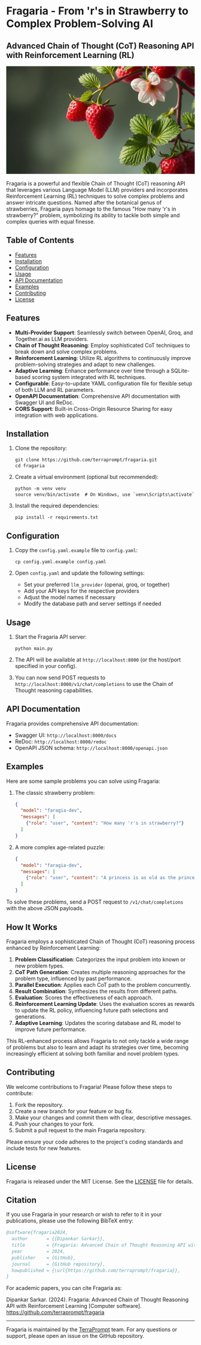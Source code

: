 # Fragaria - From 'r's in Strawberry to Complex Problem-Solving AI
## Advanced Chain of Thought (CoT) Reasoning API with Reinforcement Learning (RL)

![Fragaria Logo](header.png)

Fragaria is a powerful and flexible Chain of Thought (CoT) reasoning API that leverages various Language Model (LLM) providers and incorporates Reinforcement Learning (RL) techniques to solve complex problems and answer intricate questions. Named after the botanical genus of strawberries, Fragaria pays homage to the famous "How many 'r's in strawberry?" problem, symbolizing its ability to tackle both simple and complex queries with equal finesse.

## Table of Contents

- [Features](#features)
- [Installation](#installation)
- [Configuration](#configuration)
- [Usage](#usage)
- [API Documentation](#api-documentation)
- [Examples](#examples)
- [Contributing](#contributing)
- [License](#license)

## Features

- **Multi-Provider Support**: Seamlessly switch between OpenAI, Groq, and Together.ai as LLM providers.
- **Chain of Thought Reasoning**: Employ sophisticated CoT techniques to break down and solve complex problems.
- **Reinforcement Learning**: Utilize RL algorithms to continuously improve problem-solving strategies and adapt to new challenges.
- **Adaptive Learning**: Enhance performance over time through a SQLite-based scoring system integrated with RL techniques.
- **Configurable**: Easy-to-update YAML configuration file for flexible setup of both LLM and RL parameters.
- **OpenAPI Documentation**: Comprehensive API documentation with Swagger UI and ReDoc.
- **CORS Support**: Built-in Cross-Origin Resource Sharing for easy integration with web applications.

## Installation

1. Clone the repository:
   ```
   git clone https://github.com/terraprompt/fragaria.git
   cd fragaria
   ```

2. Create a virtual environment (optional but recommended):
   ```
   python -m venv venv
   source venv/bin/activate  # On Windows, use `venv\Scripts\activate`
   ```

3. Install the required dependencies:
   ```
   pip install -r requirements.txt
   ```

## Configuration

1. Copy the `config.yaml.example` file to `config.yaml`:
   ```
   cp config.yaml.example config.yaml
   ```

2. Open `config.yaml` and update the following settings:
   - Set your preferred `llm_provider` (openai, groq, or together)
   - Add your API keys for the respective providers
   - Adjust the model names if necessary
   - Modify the database path and server settings if needed

## Usage

1. Start the Fragaria API server:
   ```
   python main.py
   ```

2. The API will be available at `http://localhost:8000` (or the host/port specified in your config).

3. You can now send POST requests to `http://localhost:8000/v1/chat/completions` to use the Chain of Thought reasoning capabilities.

## API Documentation

Fragaria provides comprehensive API documentation:

- Swagger UI: `http://localhost:8000/docs`
- ReDoc: `http://localhost:8000/redoc`
- OpenAPI JSON schema: `http://localhost:8000/openapi.json`

## Examples

Here are some sample problems you can solve using Fragaria:

1. The classic strawberry problem:
   ```json
   {
     "model": "faragia-dev",
     "messages": [
       {"role": "user", "content": "How many 'r's in strawberry?"}
     ]
   }
   ```

2. A more complex age-related puzzle:
   ```json
   {
     "model": "faragia-dev",
     "messages": [
       {"role": "user", "content": "A princess is as old as the prince will be when the princess is twice as old as the prince was when the princess's age was half the sum of their present age. What is the age of prince and princess? Provide all solutions to that question."}
     ]
   }
   ```

To solve these problems, send a POST request to `/v1/chat/completions` with the above JSON payloads.

## How It Works

Fragaria employs a sophisticated Chain of Thought (CoT) reasoning process enhanced by Reinforcement Learning:

1. **Problem Classification**: Categorizes the input problem into known or new problem types.
2. **CoT Path Generation**: Creates multiple reasoning approaches for the problem type, influenced by past performance.
3. **Parallel Execution**: Applies each CoT path to the problem concurrently.
4. **Result Combination**: Synthesizes the results from different paths.
5. **Evaluation**: Scores the effectiveness of each approach.
6. **Reinforcement Learning Update**: Uses the evaluation scores as rewards to update the RL policy, influencing future path selections and generations.
7. **Adaptive Learning**: Updates the scoring database and RL model to improve future performance.

This RL-enhanced process allows Fragaria to not only tackle a wide range of problems but also to learn and adapt its strategies over time, becoming increasingly efficient at solving both familiar and novel problem types.


## Contributing

We welcome contributions to Fragaria! Please follow these steps to contribute:

1. Fork the repository.
2. Create a new branch for your feature or bug fix.
3. Make your changes and commit them with clear, descriptive messages.
4. Push your changes to your fork.
5. Submit a pull request to the main Fragaria repository.

Please ensure your code adheres to the project's coding standards and include tests for new features.

## License

Fragaria is released under the MIT License. See the [LICENSE](LICENSE) file for details.

## Citation

If you use Fragaria in your research or wish to refer to it in your publications, please use the following BibTeX entry:

```bibtex
@software{fragaria2024,
  author       = {{Dipankar Sarkar}},
  title        = {Fragaria: Advanced Chain of Thought Reasoning API with Reinforcement Learning},
  year         = 2024,
  publisher    = {GitHub},
  journal      = {GitHub repository},
  howpublished = {\url{https://github.com/terraprompt/fragaria}},
}
```

For academic papers, you can cite Fragaria as:

Dipankar Sarkar. (2024). Fragaria: Advanced Chain of Thought Reasoning API with Reinforcement Learning [Computer software]. https://github.com/terraprompt/fragaria

---

Fragaria is maintained by the [TerraPrompt](https://github.com/terraprompt) team. For any questions or support, please open an issue on the GitHub repository.
